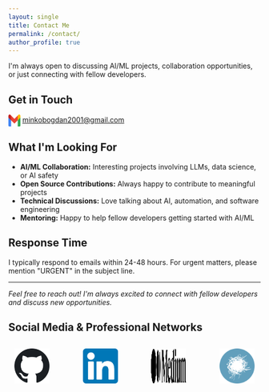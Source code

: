 ```yaml
---
layout: single
title: Contact Me
permalink: /contact/
author_profile: true
---
```

I'm always open to discussing AI/ML projects, collaboration opportunities, or just connecting with fellow developers.

## Get in Touch

<img src="/assets/Gmail.svg" alt="Gmail" width="24" height="24" style="vertical-align: middle;"> [minkobogdan2001@gmail.com](mailto:minkobogdan2001@gmail.com)

## What I'm Looking For

- **AI/ML Collaboration:** Interesting projects involving LLMs, data science, or AI safety
- **Open Source Contributions:** Always happy to contribute to meaningful projects
- **Technical Discussions:** Love talking about AI, automation, and software engineering
- **Mentoring:** Happy to help fellow developers getting started with AI/ML

## Response Time

I typically respond to emails within 24-48 hours. For urgent matters, please mention "URGENT" in the subject line.

---

*Feel free to reach out! I'm always excited to connect with fellow developers and discuss new opportunities.*

## Social Media & Professional Networks

<div style="display: flex; justify-content: space-between; align-items: center; max-width: 500px; margin: 20px auto;">
  <a href="https://github.com/bogdan01m" target="_blank" title="GitHub" style="transition: all 0.3s; border-radius: 50%; padding: 10px;" onmouseover="this.style.backgroundColor='rgba(255,255,255,0.1)'; this.style.transform='scale(1.1)'" onmouseout="this.style.backgroundColor='transparent'; this.style.transform='scale(1)'">
    <img src="/assets/github.svg" alt="GitHub" width="70" height="70">
  </a>
  <a href="https://www.linkedin.com/in/bogdan-minko-05a867322/" target="_blank" title="LinkedIn" style="transition: all 0.3s; border-radius: 50%; padding: 10px;" onmouseover="this.style.backgroundColor='rgba(255,255,255,0.1)'; this.style.transform='scale(1.1)'" onmouseout="this.style.backgroundColor='transparent'; this.style.transform='scale(1)'">
    <img src="/assets/linkedin.svg" alt="LinkedIn" width="70" height="70">
  </a>
  <a href="https://medium.com/@minkobogdan2001" target="_blank" title="Medium" style="transition: all 0.3s; border-radius: 50%; padding: 10px;" onmouseover="this.style.backgroundColor='rgba(255,255,255,0.1)'; this.style.transform='scale(1.1)'" onmouseout="this.style.backgroundColor='transparent'; this.style.transform='scale(1)'">
    <img src="/assets/Medium.svg" alt="Medium" width="70" height="70">
  </a>
  <a href="https://habr.com/ru/users/Bogdan_m01" target="_blank" title="Habr" style="transition: all 0.3s; border-radius: 50%; padding: 10px;" onmouseover="this.style.backgroundColor='rgba(255,255,255,0.1)'; this.style.transform='scale(1.1)'" onmouseout="this.style.backgroundColor='transparent'; this.style.transform='scale(1)'">
    <img src="/assets/habr.svg" alt="Habr" width="70" height="70">
  </a>
</div>